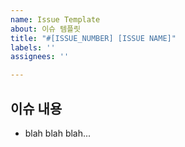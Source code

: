 ```yaml
---
name: Issue Template
about: 이슈 템플릿
title: "#[ISSUE_NUMBER] [ISSUE NAME]"
labels: ''
assignees: ''

---
```


## 이슈 내용

- blah blah blah...

